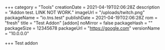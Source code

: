 +++
category = "Tools"
creationDate = 2021-04-19T02:06:28Z
description = "Addon test. LINK NOT WORK."
imageUrl = "/uploads/twitch.png"
packageName = "io.tns.test"
publishDate = 2021-04-19T02:06:28Z
rom = "fresh"
title = "Test Addon"
[addon]
noMirror = false
packageHash = ""
packageSize = 12345678
packageUrl = "https://google.com"
versionName = "10.0.0.0"

+++
Test addon
